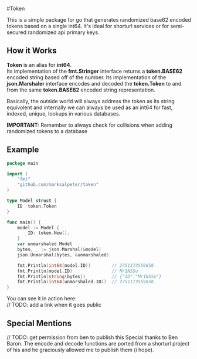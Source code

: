 #Token

This is a simple package for go that generates randomized base62 encoded tokens based on a single int64. It's ideal for shorturl services or for semi-secured randomized api primary keys.

## How it Works

**Token** is an alias for **int64**.  
Its implementation of the **fmt.Stringer** interface returns a **token.BASE62** encoded string based off of the number. 
Its implementation of the **json.Marshaler** interface encodes and decoded the **token.Token** to and from the same **token.BASE62** encoded string representation.  

Basically, the outside world will always address the token as its string equivolent and internally we can always be used as an int64 for fast, indexed, unique, lookups in various databases.

**IMPORTANT:** Remember to always check for collisions when adding randomized tokens to a database

## Example

```go  
package main

import (
	"fmt"
	"github.com/marksalpeter/token"	
)

type Model struct {
    ID	token.Token
}

func main() {
	model := Model {
		ID:	token.New(),
	}
	var unmarshaled Model
	bytes, _ := json.Marshal(&model)
	json.Unmarshal(bytes, &unmarshaled)

	fmt.Println(int64(model.ID))		// 2751173559858
	fmt.Println(model.ID)				// Mr1NSSu
	fmt.Println(string(bytes))			// {"ID":"Mr1NSSu"}
	fmt.Println(int64(unmarshaled.ID))	// 2751173559858
}
```

You can see it in action here:  
// TODO: add a link when it goes public

## Special Mentions

// TODO: get permission from ben to publish this
Special thanks to Ben Baron. The encode and decode functions are ported from a shorturl project of his and he graciously allowed me to publish them (i hope).
